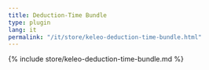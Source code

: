 ```yaml
---
title: Deduction-Time Bundle
type: plugin
lang: it
permalink: "/it/store/keleo-deduction-time-bundle.html"
---
```


{% include store/keleo-deduction-time-bundle.md %}
